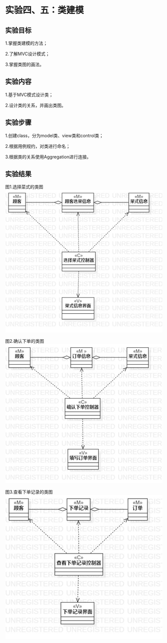 # 实验四、五：类建模

## 实验目标

1.掌握类建模的方法；

2.了解MVC设计模式；

3.掌握类图的画法。

## 实验内容

1.基于MVC模式设计类；

2.设计类的关系，并画出类图。

## 实验步骤

1.创建class，分为model类、view类和control类；

2.根据用例规约，对类进行命名；

3.根据类的关系使用Aggregation进行连接。

## 实验结果
图1.选择菜式的类图
![选择菜式的类图](./model41.jpg)

图2.确认下单的类图
![确认下单的类图](./model42.jpg)

图3.查看下单记录的类图
![查看下单记录的类图](./model44.jpg)



